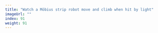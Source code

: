 ```yaml
---
title: "Watch a Möbius strip robot move and climb when hit by light"
imageUrl: ""
index: 91
weight: 91
---
```

